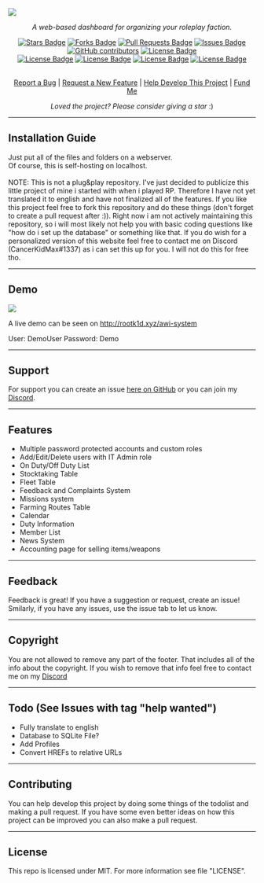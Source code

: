 <img src="https://cdn.discordapp.com/attachments/820416224005586945/1022907895890841651/dashboard.png">
<p align="center"><i>A web-based dashboard for organizing your roleplay faction.</i></p>
<div align="center">
  <a href="https://github.com/roo7k1d/rp-faction-web-dashboard/stargazers"><img src="https://img.shields.io/github/stars/roo7k1d/rp-faction-web-dashboard?color=yellow" alt="Stars Badge"/></a>
<a href="https://github.com/roo7k1d/rp-faction-web-dashboard/network/members"><img src="https://img.shields.io/github/forks/roo7k1d/rp-faction-web-dashboard?color=orange" alt="Forks Badge"/></a>
<a href="https://github.com/roo7k1d/rp-faction-web-dashboard/pulls"><img src="https://img.shields.io/github/issues-pr/roo7k1d/rp-faction-web-dashboard" alt="Pull Requests Badge"/></a>
<a href="https://github.com/roo7k1d/rp-faction-web-dashboard/issues"><img src="https://img.shields.io/github/issues/roo7k1d/rp-faction-web-dashboard" alt="Issues Badge"/></a>
<a href="https://github.com/roo7k1d/rp-faction-web-dashboard/graphs/contributors"><img alt="GitHub contributors" src="https://img.shields.io/github/contributors/roo7k1d/rp-faction-web-dashboard?color=2b9348"></a>
<a href="https://github.com/roo7k1d/rp-faction-web-dashboard/blob/master/LICENSE"><img src="https://img.shields.io/github/license/roo7k1d/rp-faction-web-dashboard?color=2b9348" alt="License Badge"/></a>
<br>
<a href="https://github.com/roo7k1d/rp-faction-web-dashboard/"><img src="https://img.shields.io/github/repo-size/roo7k1d/rp-faction-web-dashboard?color=important" alt="License Badge"/></a>
<a href="https://github.com/roo7k1d/rp-faction-web-dashboard/"><img src="https://img.shields.io/tokei/lines/github/roo7k1d/rp-faction-web-dashboard?color=yellowgreen" alt="License Badge"/></a>
<a href="https://github.com/roo7k1d/rp-faction-web-dashboard/releases"><img src="https://img.shields.io/github/v/release/roo7k1d/rp-faction-web-dashboard?color=success" alt="License Badge"/></a>
<a href="https://github.com/roo7k1d/rp-faction-web-dashboard/commits"><img src="https://img.shields.io/github/last-commit/roo7k1d/rp-faction-web-dashboard" alt="License Badge"/></a>
</div>
<br>
<p align="center"><a href="https://github.com/roo7k1d/rp-faction-web-dashboard/issues">Report a Bug</a> | <a href="https://github.com/roo7k1d/rp-faction-web-dashboard/issues">Request a New Feature</a> | <a href="https://github.com/rp-faction-web-dashboard/pulls">Help Develop This Project</a> | <a href="https://ko-fi.com/RootK1d">Fund Me</a></p>
<p align="center"><i>Loved the project? Please consider giving a star</i> :)</p>

<hr>

## Installation Guide
Just put all of the files and folders on a webserver.
<br>
Of course, this is self-hosting on localhost.
<br>
<br>
NOTE: This is not a plug&play repository. I've just decided to publicize this little project of mine i started with when i played RP. Therefore I have not yet translated it to english and have not finalized all of the features. If you like this project feel free to fork this repository and do these things (don't forget to create a pull request after :)). Right now i am not actively maintaining this repository, so i will most likely not help you with basic coding questions like "how do i set up the database" or something like that. If you do wish for a personalized version of this website feel free to contact me on Discord (CancerKidMax#1337) as i can set this up for you. I will not do this for free tho.

<hr>

## Demo
<img src="https://cdn.discordapp.com/attachments/820416224005586945/1022893433230196808/awi-system.png">

A live demo can be seen on http://rootk1d.xyz/awi-system

User: DemoUser
Password: Demo

<hr>

## Support
For support you can create an issue [here on GitHub](https://github.com/rootk1d/rp-faction-web-dashboard/issues) or you can join my [Discord](https://discord.gg/QQaWvMkFbs).

<hr>

## Features
- Multiple password protected accounts and custom roles
- Add/Edit/Delete users with IT Admin role
- On Duty/Off Duty List
- Stocktaking Table
- Fleet Table
- Feedback and Complaints System
- Missions system
- Farming Routes Table
- Calendar
- Duty Information
- Member List
- News System
- Accounting page for selling items/weapons

<hr>

## Feedback
Feedback is great! If you have a suggestion or request, create an issue! Smilarly, if you have any issues, use the issue tab to let us know.

<hr>

## Copyright
You are not allowed to remove any part of the footer. That includes all of the info about the copyright. If you wish to remove that info feel free to contact me on my [Discord](https://discord.gg/QQaWvMkFbs)

<hr>

## Todo (See Issues with tag "help wanted")
- Fully translate to english
- Database to SQLite File?
- Add Profiles
- Convert HREFs to relative URLs

<hr>

## Contributing
You can help develop this project by doing some things of the todolist and making a pull request. If you have some even better ideas on how this project can be improved you can also make a pull request.

<hr>

## License
This repo is licensed under MIT. For more information see file "LICENSE".
